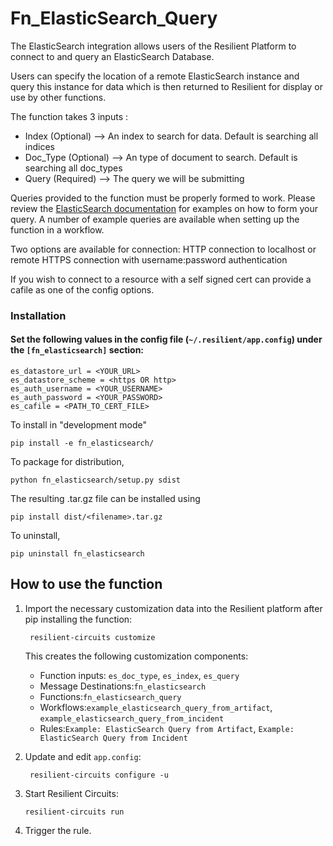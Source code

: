 # Fn_ElasticSearch_Query
The ElasticSearch integration allows users of the Resilient Platform to connect to and query an ElasticSearch Database.

Users can specify the location of a remote ElasticSearch instance and query this instance for data which is then returned to Resilient for display or use by other functions.

The function takes 3 inputs :

+ Index (Optional) --> An index to search for data. Default is searching all indices
+ Doc_Type (Optional) --> An type of document to search. Default is searching all doc_types
+ Query (Required) --> The query we will be submitting

Queries provided to the function must be properly formed to work.
Please review the [ElasticSearch documentation](https://www.elastic.co/guide/en/elasticsearch/reference/6.3/search-request-body.html) for examples on how to form your query.
A number of example queries are available when setting up the function in a workflow.

Two options are available for connection:
HTTP connection to localhost or remote 
HTTPS connection with username:password authentication

If you wish to connect to a resource with a self signed cert can provide a cafile as one of the config options.

### Installation
#### Set the following values in the config file (`~/.resilient/app.config`) under the `[fn_elasticsearch]` section:

```
es_datastore_url = <YOUR_URL>
es_datastore_scheme = <https OR http>
es_auth_username = <YOUR_USERNAME>
es_auth_password = <YOUR_PASSWORD>
es_cafile = <PATH_TO_CERT_FILE>
```

To install in "development mode"

    pip install -e fn_elasticsearch/

To package for distribution,

    python fn_elasticsearch/setup.py sdist

The resulting .tar.gz file can be installed using

    pip install dist/<filename>.tar.gz

To uninstall,

    pip uninstall fn_elasticsearch

## How to use the function

1. Import the necessary customization data into the Resilient platform after pip installing the function:

		resilient-circuits customize

	This creates the following customization components:
	* Function inputs: `es_doc_type`, `es_index`, `es_query`
    * Message Destinations:`fn_elasticsearch`
    * Functions:`fn_elasticsearch_query`
    * Workflows:`example_elasticsearch_query_from_artifact`, `example_elasticsearch_query_from_incident`
    * Rules:`Example: ElasticSearch Query from Artifact`, `Example: ElasticSearch Query from Incident`

2. Update and edit `app.config`:

		resilient-circuits configure -u

3. Start Resilient Circuits:
    ```
    resilient-circuits run
    ```

4. Trigger the rule.